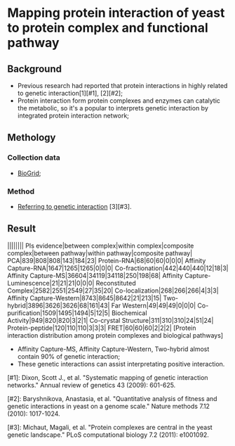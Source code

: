 # Mapping protein interaction of yeast to protein complex and functional pathway

## Background

+ Previous research had reported that protein interactions in highly related to genetic interaction[1][#1], [2][#2];
+ Protein interaction form protein complexes and enzymes can catalytic the metabolic, so it's a popular to interprets genetic interaction by integrated protein interaction network;

## Methology

### Collection data

+ [BioGrid](http://thebiogrid.org/);

### Method

+ [Referring to genetic interaction](./2013.02.01-Mapping_genetic_interaction_of_yeast_to_protein_complexes_and_functional_pathways.html) [3][#3].

## Result

||||||||
PIs evidence|between complex|within complex|composite complex|between pathway|within pathway|composite pathway|
PCA|839|808|808|143|184|23|
Protein-RNA|68|60|60|0|0|0|
Affinity Capture-RNA|1647|1265|1265|0|0|0|
Co-fractionation|442|440|440|12|18|3|
Affinity Capture-MS|36604|34119|34118|250|198|68|
Affinity Capture-Luminescence|21|21|21|0|0|0|
Reconstituted Complex|2582|2551|2549|27|35|20|
Co-localization|268|266|266|4|3|3|
Affinity Capture-Western|8743|8645|8642|21|213|15|
Two-hybrid|3896|3626|3626|68|161|43|
Far Western|49|49|49|0|0|0|
Co-purification|1509|1495|1494|5|12|5|
Biochemical Activity|949|820|820|3|2|1|
Co-crystal Structure|311|310|310|24|51|24|
Protein-peptide|120|110|110|3|3|3|
FRET|60|60|60|2|2|2|
[Protein interaction distribution among protein complexes and biological pathways]

+ Affinity Capture-MS, Affinity Capture-Western, Two-hybrid almost contain 90% of genetic interaction;
+ These genetic interactions can assist interpretating positive interaction.

[#1]: Dixon, Scott J., et al. "Systematic mapping of genetic interaction networks." Annual review of genetics 43 (2009): 601-625.

[#2]: Baryshnikova, Anastasia, et al. "Quantitative analysis of fitness and genetic interactions in yeast on a genome scale." Nature methods 7.12 (2010): 1017-1024.

[#3]: Michaut, Magali, et al. "Protein complexes are central in the yeast genetic landscape." PLoS computational biology 7.2 (2011): e1001092.
